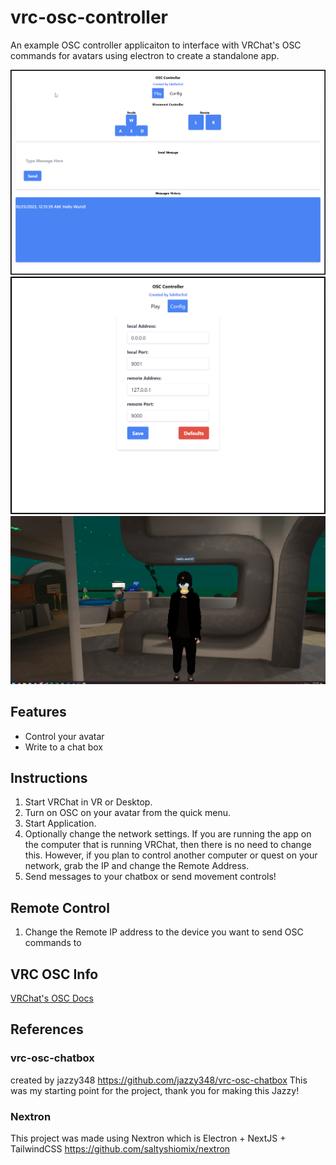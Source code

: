 # vrc-osc-controller

An example OSC controller applicaiton to interface with VRChat's OSC commands for avatars using electron to create a standalone app.

![Demo Image 1](/readme-files/Demo1.png)
![Demo Image 3](/readme-files/Demo3.png)
![Demo Image 2](/readme-files/Demo2.png)

## Features

- Control your avatar
- Write to a chat box

## Instructions

1. Start VRChat in VR or Desktop.
2. Turn on OSC on your avatar from the quick menu.
3. Start Application.
4. Optionally change the network settings. If you are running the app on the computer that is running VRChat, then there is no need to change this. However, if you plan to control another computer or quest on your network, grab the IP and change the Remote Address.
5. Send messages to your chatbox or send movement controls!

## Remote Control

1. Change the Remote IP address to the device you want to send OSC commands to

## VRC OSC Info

[VRChat's OSC Docs](https://docs.vrchat.com/docs/osc-overview)

## **References**

### vrc-osc-chatbox

created by jazzy348
https://github.com/jazzy348/vrc-osc-chatbox
This was my starting point for the project, thank you for making this Jazzy!

### Nextron

This project was made using Nextron which is Electron + NextJS + TailwindCSS
https://github.com/saltyshiomix/nextron
